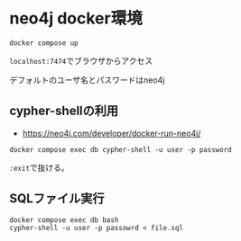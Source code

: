 # neo4j docker環境

```
docker compose up
```

`localhost:7474`でブラウザからアクセス

デフォルトのユーザ名とパスワードはneo4j

## cypher-shellの利用

- https://neo4j.com/developer/docker-run-neo4j/

```
docker compose exec db cypher-shell -u user -p password
```

`:exit`で抜ける。

## SQLファイル実行

```
docker compose exec db bash
cypher-shell -u user -p passowrd < file.sql
```

